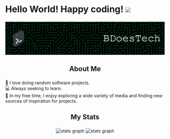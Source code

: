 # Hello World! Happy coding! <img src="https://raw.githubusercontent.com/MartinHeinz/MartinHeinz/master/wave.gif" width="30px">

###

<div align="center">
  <img height="" src="https://raw.githubusercontent.com/bdoestech/bdoestech/main/github-header-image.png"  />
</div>

###

<h2 align="center">About Me</h2>

###

🤖 I love doing random software projects.\
💻 Always seeking to learn.\
🌟 In my free time, I enjoy exploring a wide variety of media and finding new sources of inspiration for projects.
###

<h2 align="center">My Stats</h2>

###

<div align="center">
  <img src="http://github-profile-summary-cards.vercel.app/api/cards/profile-details?username=bdoestech&theme=bear" width=750  alt="stats graph"/>
  <img src="https://github-readme-stats.vercel.app/api/top-langs/?username=bdoestech&theme=bear" width=400  alt="stats graph"/>
</div>

###
